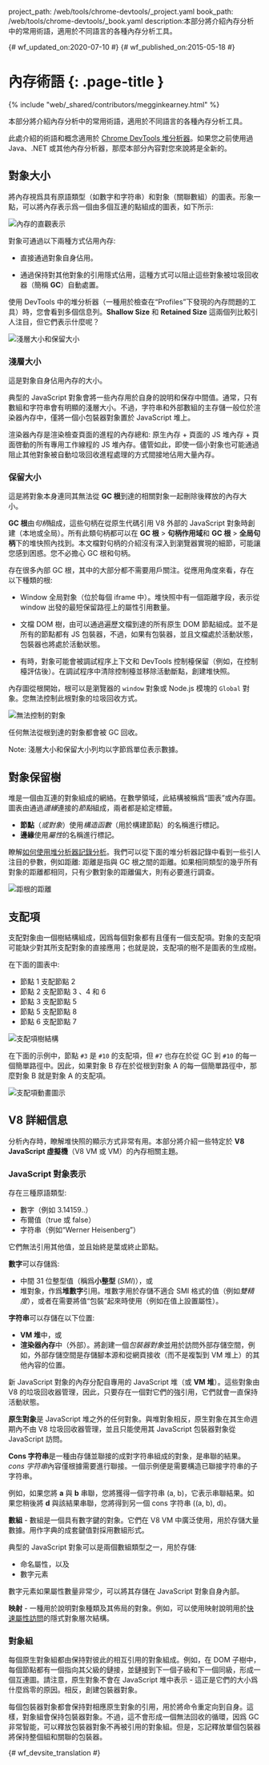 project_path: /web/tools/chrome-devtools/_project.yaml
book_path: /web/tools/chrome-devtools/_book.yaml
description:本部分將介紹內存分析中的常用術語，適用於不同語言的各種內存分析工具。

{# wf_updated_on:2020-07-10 #}
{# wf_published_on:2015-05-18 #}

# 內存術語 {: .page-title }

{% include "web/_shared/contributors/megginkearney.html" %}

本部分將介紹內存分析中的常用術語，適用於不同語言的各種內存分析工具。

此處介紹的術語和概念適用於 [Chrome DevTools 堆分析器](/web/tools/chrome-devtools/profile/memory-problems/heap-snapshots)。如果您之前使用過 Java、.NET 或其他內存分析器，那麼本部分內容對您來說將是全新的。




## 對象大小

將內存視爲具有原語類型（如數字和字符串）和對象（關聯數組）的圖表。形象一點，可以將內存表示爲一個由多個互連的點組成的圖表，如下所示:

![內存的直觀表示](imgs/thinkgraph.png)

對象可通過以下兩種方式佔用內存:

* 直接通過對象自身佔用。

* 通過保持對其他對象的引用隱式佔用，這種方式可以阻止這些對象被垃圾回收器（簡稱 **GC**）自動處置。

使用 DevTools 中的堆分析器（一種用於檢查在“Profiles”下發現的內存問題的工具）時，您會看到多個信息列。<strong>Shallow Size</strong> 和 <strong>Retained Size</strong> 這兩個列比較引人注目，但它們表示什麼呢？

![淺層大小和保留大小](imgs/shallow-retained.png)

### 淺層大小

這是對象自身佔用內存的大小。

典型的 JavaScript 對象會將一些內存用於自身的說明和保存中間值。通常，只有數組和字符串會有明顯的淺層大小。不過，字符串和外部數組的主存儲一般位於渲染器內存中，僅將一個小包裝器對象置於 JavaScript 堆上。

渲染器內存是渲染檢查頁面的進程的內存總和: 原生內存 + 頁面的 JS 堆內存 + 頁面啓動的所有專用工作線程的 JS 堆內存。儘管如此，即使一個小對象也可能通過阻止其他對象被自動垃圾回收進程處理的方式間接地佔用大量內存。

### 保留大小

這是將對象本身連同其無法從 **GC 根**到達的相關對象一起刪除後釋放的內存大小。

**GC 根**由*句柄*組成，這些句柄在從原生代碼引用 V8 外部的 JavaScript 對象時創建（本地或全局）。所有此類句柄都可以在 **GC 根** > **句柄作用域**和 **GC 根** > **全局句柄**下的堆快照內找到。本文檔對句柄的介紹沒有深入到瀏覽器實現的細節，可能讓您感到困惑。您不必擔心 GC 根和句柄。

存在很多內部 GC 根，其中的大部分都不需要用戶關注。從應用角度來看，存在以下種類的根:

* Window 全局對象（位於每個 iframe 中）。堆快照中有一個距離字段，表示從 window 出發的最短保留路徑上的屬性引用數量。

* 文檔 DOM 樹，由可以通過遍歷文檔到達的所有原生 DOM 節點組成。並不是所有的節點都有 JS 包裝器，不過，如果有包裝器，並且文檔處於活動狀態，包裝器也將處於活動狀態。

* 有時，對象可能會被調試程序上下文和 DevTools 控制檯保留（例如，在控制檯評估後）。在調試程序中清除控制檯並移除活動斷點，創建堆快照。

內存圖從根開始，根可以是瀏覽器的 `window` 對象或 Node.js 模塊的 `Global` 對象。您無法控制此根對象的垃圾回收方式。

![無法控制的對象](imgs/dontcontrol.png)

任何無法從根到達的對象都會被 GC 回收。

Note: 淺層大小和保留大小列均以字節爲單位表示數據。

## 對象保留樹

堆是一個由互連的對象組成的網絡。在數學領域，此結構被稱爲“圖表”或內存圖。圖表由通過*邊緣*連接的*節點*組成，兩者都是給定標籤。

* **節點**（*或對象*）使用*構造函數*（用於構建節點）的名稱進行標記。
* **邊緣**使用*屬性*的名稱進行標記。

瞭解[如何使用堆分析器記錄分析](/web/tools/chrome-devtools/profile/memory-problems/heap-snapshots)。我們可以從下面的堆分析器記錄中看到一些引人注目的參數，例如距離: 距離是指與 GC 根之間的距離。如果相同類型的幾乎所有對象的距離都相同，只有少數對象的距離偏大，則有必要進行調查。






![距根的距離](imgs/root.png)

## 支配項

支配對象由一個樹結構組成，因爲每個對象都有且僅有一個支配項。對象的支配項可能缺少對其所支配對象的直接應用；也就是說，支配項的樹不是圖表的生成樹。

在下面的圖表中:

* 節點 1 支配節點 2
* 節點 2 支配節點 3 、4 和 6
* 節點 3 支配節點 5
* 節點 5 支配節點 8
* 節點 6 支配節點 7

![支配項樹結構](imgs/dominatorsspanning.png)

在下面的示例中，節點 `#3` 是 `#10` 的支配項，但 `#7` 也存在於從 GC 到 `#10` 的每一個簡單路徑中。因此，如果對象 B 存在於從根到對象 A 的每一個簡單路徑中，那麼對象 B 就是對象 A 的支配項。

![支配項動畫圖示](imgs/dominators.gif)

## V8 詳細信息

分析內存時，瞭解堆快照的顯示方式非常有用。本部分將介紹一些特定於 **V8 JavaScript 虛擬機**（V8 VM 或 VM）的內存相關主題。

### JavaScript 對象表示

存在三種原語類型:

* 數字（例如 3.14159..）
* 布爾值（true 或 false）
* 字符串（例如“Werner Heisenberg”）

它們無法引用其他值，並且始終是葉或終止節點。

**數字**可以存儲爲:

* 中間 31 位整型值（稱爲**小整型** (*SMI*)），或
* 堆對象，作爲**堆數字**引用。堆數字用於存儲不適合 SMI 格式的值（例如*雙精度*），或者在需要將值“包裝”起來時使用（例如在值上設置屬性）。

**字符串**可以存儲在以下位置:

* **VM 堆**中，或
* **渲染器內存**中（外部）。將創建一個*包裝器對象*並用於訪問外部存儲空間，例如，外部存儲空間是存儲腳本源和從網頁接收（而不是複製到 VM 堆上）的其他內容的位置。

新 JavaScript 對象的內存分配自專用的 JavaScript 堆（或 **VM 堆**）。這些對象由 V8 的垃圾回收器管理，因此，只要存在一個對它們的強引用，它們就會一直保持活動狀態。

**原生對象**是 JavaScript 堆之外的任何對象。與堆對象相反，原生對象在其生命週期內不由 V8 垃圾回收器管理，並且只能使用其 JavaScript 包裝器對象從 JavaScript 訪問。

**Cons 字符串**是一種由存儲並聯接的成對字符串組成的對象，是串聯的結果。*cons 字符串*內容僅根據需要進行聯接。一個示例便是需要構造已聯接字符串的子字符串。

例如，如果您將 **a** 與 **b** 串聯，您將獲得一個字符串 (a, b)，它表示串聯結果。如果您稍後將 **d** 與該結果串聯，您將得到另一個 cons 字符串 ((a, b), d)。

**數組** - 數組是一個具有數字鍵的對象。它們在 V8 VM 中廣泛使用，用於存儲大量數據。用作字典的成套鍵值對採用數組形式。

典型的 JavaScript 對象可以是兩個數組類型之一，用於存儲:

* 命名屬性，以及
* 數字元素

數字元素如果屬性數量非常少，可以將其存儲在 JavaScript 對象自身內部。

**映射** - 一種用於說明對象種類及其佈局的對象。例如，可以使用映射說明用於[快速屬性訪問](/v8/design.html#prop_access)的隱式對象層次結構。

### 對象組

每個原生對象組都由保持對彼此的相互引用的對象組成。例如，在 DOM 子樹中，每個節點都有一個指向其父級的鏈接，並鏈接到下一個子級和下一個同級，形成一個互連圖。請注意，原生對象不會在 JavaScript 堆中表示 - 這正是它們的大小爲什麼爲零的原因。相反，創建包裝器對象。

每個包裝器對象都會保持對相應原生對象的引用，用於將命令重定向到自身。這樣，對象組會保持包裝器對象。不過，這不會形成一個無法回收的循環，因爲 GC 非常智能，可以釋放包裝器對象不再被引用的對象組。但是，忘記釋放單個包裝器將保持整個組和關聯的包裝器。



{# wf_devsite_translation #}
